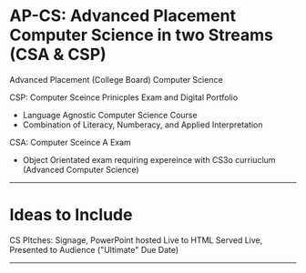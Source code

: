 # AP-CS: Advanced Placement Computer Science in two Streams (CSA & CSP)
Advanced Placement (College Board) Computer Science

CSP: Computer Sceince Prinicples Exam and Digital Portfolio
- Language Agnostic Computer Science Course
- Combination of Literacy, Numberacy, and Applied Interpretation

CSA: Computer Sceince A Exam
- Object Orientated exam requiring expereince with CS3o curriuclum (Advanced Computer Science)


---

# Ideas to Include

CS PItches: Signage, PowerPoint hosted Live to HTML Served Live, Presented to Audience ("Ultimate" Due Date)


---
